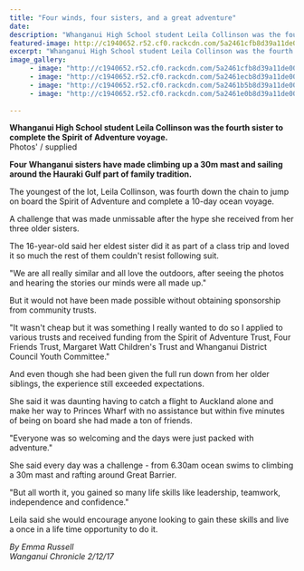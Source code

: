 ```yaml
---
title: "Four winds, four sisters, and a great adventure"
date: 
description: "Whanganui High School student Leila Collinson was the fourth sister to complete the Spirit of Adventure voyage..."
featured-image: http://c1940652.r52.cf0.rackcdn.com/5a2461cfb8d39a11de000135/Leila-Collinson.jpg
excerpt: "Whanganui High School student Leila Collinson was the fourth sister to complete the Spirit of Adventure voyage."
image_gallery:
     - image: "http://c1940652.r52.cf0.rackcdn.com/5a2461cfb8d39a11de000135/Leila-Collinson.jpg"
     - image: "http://c1940652.r52.cf0.rackcdn.com/5a2461ecb8d39a11de000139/Zara-Collinson.jpg"
     - image: "http://c1940652.r52.cf0.rackcdn.com/5a2461b5b8d39a11de000133/Aysha-Collinson.jpg"
     - image: "http://c1940652.r52.cf0.rackcdn.com/5a2461e0b8d39a11de000137/Sophia-Collinson.jpg"
    
---
```


<p><span><strong>Whanganui High School student Leila Collinson was the fourth sister to complete the Spirit of Adventure voyage.</strong> <br />Photos' / supplied</span></p>
<p class="element element-paragraph"><strong>Four Whanganui sisters have made climbing up a 30m mast and sailing around the Hauraki Gulf part of family tradition.</strong></p>
<p class="element element-paragraph">The youngest of the lot, Leila Collinson, was fourth down the chain to jump on board the Spirit of Adventure and complete a 10-day ocean voyage.</p>
<p class="element element-paragraph">A challenge that was made unmissable after the hype she received from her three older sisters.</p>
<p class="element element-paragraph">The 16-year-old said her eldest sister did it as part of a class trip and loved it so much the rest of them couldn't resist following suit.</p>
<p class="element element-paragraph">"We are all really similar and all love the outdoors, after seeing the photos and hearing the stories our minds were all made up."</p>
<p class="element element-paragraph">But it would not have been made possible without obtaining sponsorship from community trusts.</p>
<p class="element element-paragraph">"It wasn't cheap but it was something I really wanted to do so I applied to various trusts and received funding from the Spirit of Adventure Trust, Four Friends Trust, Margaret Watt Children's Trust and Whanganui District Council Youth Committee."</p>
<p class="element element-paragraph">And even though she had been given the full run down from her older siblings, the experience still exceeded expectations.</p>
<p class="element element-paragraph">She said it was daunting having to catch a flight to Auckland alone and make her way to Princes Wharf with no assistance but within five minutes of being on board she had made a ton of friends.</p>
<p class="element element-paragraph">"Everyone was so welcoming and the days were just packed with adventure."</p>
<p class="element element-paragraph">She said every day was a challenge - from 6.30am ocean swims to climbing a 30m mast and rafting around Great Barrier.</p>
<p class="element element-paragraph">"But all worth it, you gained so many life skills like leadership, teamwork, independence and confidence."</p>
<p class="element element-paragraph">Leila said she would encourage anyone looking to gain these skills and live a once in a life time opportunity to do it.</p>
<p><em>By&nbsp;Emma Russell<br />Wanganui Chronicle 2/12/17</em></p>

